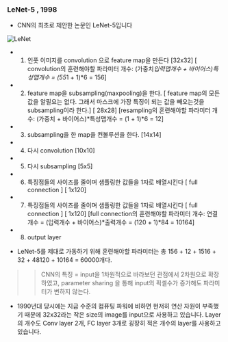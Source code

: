 ### LeNet-5 , 1998

- CNN의 최초로 제안한 논문인 LeNet-5입니다

![LeNet](https://hoya012.github.io/assets/img/image_classification_guidebook/1.PNG)

- 1. 인풋 이미지를 convolution 으로 feature map을 만든다 [32x32]
[ convolution의 훈련해야할 파라미터 개수: (가중치*입력맵개수 + 바이어스)*특성맵개수 =  (5*5*1 + 1)*6 = 156]
- 2. feature map을 subsampling(maxpooling)을 한다.  [ feature map의 모든값을 알필요는 없다. 그래서 마스크에 가장 특징이 되는 값을 빼오는것을 subsampling이라 한다.] [ 28x28]
[resampling의 훈련해야할 파라미터 개수: (가중치 + 바이어스)*특성맵개수 = (1 + 1)*6 = 12]
- 3. subsampling을 한 map을 컨볼루션을 한다. [14x14]
- 4. 다시 convolution [10x10]
- 5. 다시 subsampling [5x5]
- 6. 특징점들의 사이즈를 줄이며 샘플링한 값들을 1자로 배열시킨다 [ full connection ] [ 1x120] 
- 7. 특징점들의 사이즈를 줄이며 샘플링한 값들을 1자로 배열시킨다 [ full connection ] [ 1x120] 
[full connection의 훈련해야할 파라미터 개수: 연결개수 = (입력개수 + 바이어스)*출력개수 = (120 + 1)*84 = 10164]
- 8. output layer 

- LeNet-5를 제대로 가동하기 위해 훈련해야할 파라미터는 총 156 + 12 + 1516 + 32 + 48120 + 10164 = 60000개다. 

>> CNN의 특징 = input을 1차원적으로 바라보던 관점에서 2차원으로 확장하였고, parameter sharing 을 통해 input의 픽셀수가 증가해도 파라미터가 변하지 않는다.

- 1990년대 당시에는 지금 수준의 컴퓨팅 파워에 비하면 현저히 연산 자원이 부족했기 때문에 32x32라는 작은 size의 image를 input으로 사용하고 있습니다. Layer의 개수도 Conv layer 2개, FC layer 3개로 굉장히 적은 개수의 layer를 사용하고 있습니다.

